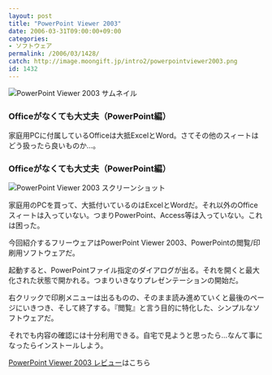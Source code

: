 ```yaml
---
layout: post
title: "PowerPoint Viewer 2003"
date: 2006-03-31T09:00:00+09:00
categories:
- ソフトウェア
permalink: /2006/03/1428/
catch: http://image.moongift.jp/intro2/powerpointviewer2003.png
id: 1432
---
```

 ![PowerPoint Viewer 2003 サムネイル](http://image.moongift.jp/intro2/powerpointviewer2003.t.png "PowerPoint Viewer 2003 サムネイル")
  

### Officeがなくても大丈夫（PowerPoint編）
  
家庭用PCに付属しているOfficeは大抵ExcelとWord。さてその他のスィートはどう扱ったら良いものか…。  
<!--more-->  

### Officeがなくても大丈夫（PowerPoint編）
  

![PowerPoint Viewer 2003 スクリーンショット](http://image.moongift.jp/intro2/powerpointviewer2003.png "PowerPoint Viewer 2003 スクリーンショット")

  

家庭用のPCを買って、大抵付いているのはExcelとWordだ。それ以外のOfficeスィートは入っていない。つまりPowerPoint、Access等は入っていない。これは困った。

  

今回紹介するフリーウェアはPowerPoint Viewer 2003、PowerPointの閲覧/印刷用ソフトウェアだ。

  

起動すると、PowerPointファイル指定のダイアログが出る。それを開くと最大化された状態で開かれる。つまりいきなりプレゼンテーションの開始だ。

  

右クリックで印刷メニューは出るものの、そのまま読み進めていくと最後のページにいきつき、そして終了する。『閲覧』と言う目的に特化した、シンプルなソフトウェアだ。

  

それでも内容の確認には十分利用できる。自宅で見ようと思ったら…なんて事になったらインストールしよう。

  

[PowerPoint Viewer 2003 レビュー](http://fw.moongift.jp/review/i-1443.html)はこちら

